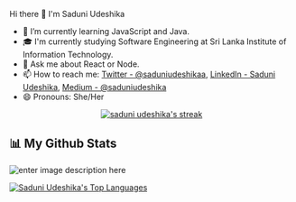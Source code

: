 Hi there 👋 I'm Saduni Udeshika

- 🌱 I’m currently learning JavaScript and Java.
- 🎓  I'm currently studying Software Engineering at Sri Lanka Institute of Information Technology.
- 💬 Ask me about React or Node.
- 📫 How to reach me: [Twitter - @saduniudeshikaa](https://twitter.com/saduniudeshikaa), 
[LinkedIn - Saduni Udeshika](https://www.linkedin.com/), [Medium - @saduniudeshika](https://medium.com/@saduniudeshika)
- 😄 Pronouns: She/Her

<p align="center">
    <a href="https://github.com/saduni-udeshika/github-readme-streak-stats">
        <img title="🔥 Get streak stats for your profile at git.io/streak-stats" alt="saduni udeshika's streak" src="https://github-readme-streak-stats.herokuapp.com/?user=saduni-udeshika&theme=black-ice&hide_border=true&stroke=0000&background=060A0CD0"/>
    </a>
</p>

## 📊 My Github Stats
![enter image description here](https://github-readme-stats.vercel.app/api?username=saduni-udeshika&theme=radical)

<a href="https://github.com/saduni-udeshika/github-readme-stats"><img alt="Saduni Udeshika's Top Languages" src="https://github-readme-stats.vercel.app/api/top-langs/?username=saduni-udeshika&langs_count=8&count_private=true&layout=compact&theme=react&hide_border=true&bg_color=0D1117" /></a>
  <br/>
<br/>
<br/>
<br/>
